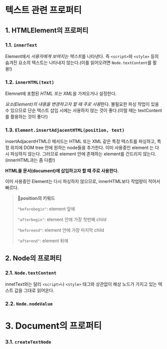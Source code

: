 # 텍스트 관련 프로퍼티

## 1. HTMLElement의 프로퍼티

### 1.1. `innerText`

Element에서 *사용자에게 보여지는 텍스트*를 나타낸다. 즉 `<script>`와 `<style>` 등의 숨겨진 요소의 텍스트는 나타내지 않는다.(이를 읽어오려면 `Node.textContent`를 활용!)

### 1.2. `innerHTML(text)`

Elemnet에 포함된 *HTML 또는 XML*을 가져오거나 설정한다.

*요소(Element)의 내용을 변경하고자 할 때 주로 사용*한다. 불필요한 파싱 작업이 있을 수 있으므로 단순 텍스트 삽입 시에는 사용하지 않는 것이 좋다.(이럴 때는 textContent를 활용하는 것이 좋다!)

### 1.3. `Element.insertAdjacentHTML(position, text)`

insertAdjacentHTML() 메서드는 HTML 또는 XML 같은 특정 텍스트를 파싱하고, 특정 위치에 DOM tree 안에 원하는 node들을 추가한다. 이미 사용중인 element 는 다시 파싱하지 않는다. 그러므로 element 안에 존재하는 element를 건드리지 않는다.(innerHTML과는 좀 다름!)

**HTML을 문서(document)에 삽입하고자 할 때 주로 사용한다.**

이미 사용중인 Element는 다시 파싱하지 않으므로, innerHTML보다 작업량이 적어서 빠르다.

> **📌position의 키워드**
>
> `"beforebegin"`: element 앞에
>
> `"afterbegin"`: element 안에 가장 첫번째 child
>
> `"beforeend"`: element 안에 가장 마지막 child
>
> `"afterend"`: element 뒤에

## 2. Node의 프로퍼티

### 2.1. `Node.textContent`

innetText와는 달리 `<script>`나 `<style>` 태그와 상관없이 해상 노드가 가지고 있는 텍스트 값을 그대로 읽어온다.

### 2.2. `Node.nodeValue`

# 3. Document의 프로퍼티

### 3.1. `createTextNode`

